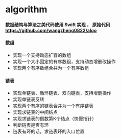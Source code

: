 # algorithm
#### 数据结构与算法之美代码使用 Swift 实现 ， 原始代码 https://github.com/wangzheng0822/algo

#### 数组
- 实现一个支持动态扩容的数组
- 实现一个大小固定的有序数组，支持动态增删改操作
- 实现两个有序数组合并为一个有序数组

#### 链表
- 实现单链表、循环链表、双向链表，支持增删操作
- 实现单链表反转
- 实现两个有序的链表合并为一个有序链表
- 实现求链表的中间结点
- 实现求链表的倒数第K个结点（快慢指针）
- 判断链表是否有环
- 链表有环的话，求链表环的入口位置
